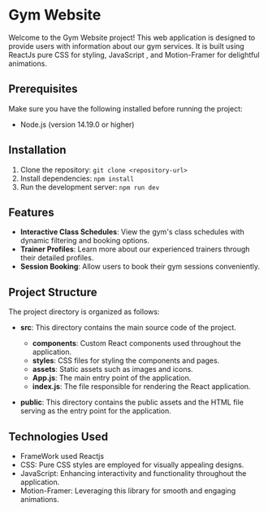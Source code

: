 # Gym Website

Welcome to the Gym Website project! This web application is designed to provide users with information about our gym services. It is built using ReactJs pure CSS for styling, JavaScript , and Motion-Framer for delightful animations.

## Prerequisites

Make sure you have the following installed before running the project:

- Node.js (version 14.19.0 or higher)

## Installation

1. Clone the repository: `git clone <repository-url>`
2. Install dependencies: `npm install`
3. Run the development server: `npm run dev`

## Features

- **Interactive Class Schedules**: View the gym's class schedules with dynamic filtering and booking options.
- **Trainer Profiles**: Learn more about our experienced trainers through their detailed profiles.
- **Session Booking**: Allow users to book their gym sessions conveniently.

## Project Structure

The project directory is organized as follows:

- **src**: This directory contains the main source code of the project.

  - **components**: Custom React components used throughout the application.
  - **styles**: CSS files for styling the components and pages.
  - **assets**: Static assets such as images and icons.
  - **App.js**: The main entry point of the application.
  - **index.js**: The file responsible for rendering the React application.

- **public**: This directory contains the public assets and the HTML file serving as the entry point for the application.

## Technologies Used

- FrameWork used Reactjs
- CSS: Pure CSS styles are employed for visually appealing designs.
- JavaScript: Enhancing interactivity and functionality throughout the application.
- Motion-Framer: Leveraging this library for smooth and engaging animations.
